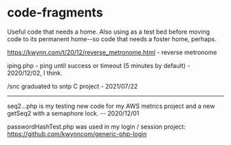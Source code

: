 # code-fragments

Useful code that needs a home.  Also using as a test bed before moving code to its permanent home--so code that needs a foster home, perhaps.

https://kwynn.com/t/20/12/reverse_metronome.html - reverse metronome

iping.php - ping until success or timeout (5 minutes by default) - 2020/12/02, I think.

/snc graduated to sntp C project - 2021/07/22

*************
seq2...php is my testing new code for my AWS metrics project and a new getSeq2 with a semaphore lock. -- 2020/12/01

passwordHashTest.php was used in my login / session project: https://github.com/kwynncom/generic-php-login
